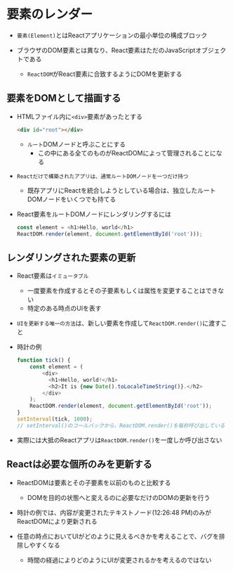 # 要素のレンダー

* `要素(Element)`とはReactアプリケーションの最小単位の構成ブロック

* ブラウザのDOM要素とは異なり、React要素はただのJavaScriptオブジェクトである
    + `ReactDOM`がReact要素に合致するようにDOMを更新する

## 要素をDOMとして描画する

* HTMLファイル内に`<div>`要素があったとする
    ```html
    <div id="root"></div>
    ```
    + `ルート`DOMノードと呼ぶことにする
        - この中にある全てのものがReactDOMによって管理されることになる

* `Reactだけで構築されたアプリは、通常ルートDOMノードを一つだけ持つ`
    + 既存アプリにReactを統合しようとしている場合は、独立したルートDOMノードをいくつでも持てる

* React要素をルートDOMノードにレンダリングするには
    ```javascript
    const element = <h1>Hello, world</h1>
    ReactDOM.render(element, document.getElementById('root')));
    ```

## レンダリングされた要素の更新

* React要素は`イミュータブル`
    + 一度要素を作成するとその子要素もしくは属性を変更することはできない
    + 特定のある時点のUIを表す

* `UIを更新する唯一の方法`は、新しい要素を作成して`ReactDOM.render()`に渡すこと

* 時計の例
    ```javascript
    function tick() {
        const element = (
            <div>
              <h1>Hello, world!</h1>
              <h2>It is {new Date().toLocaleTimeString()}.</h2>
            </div>
        );
        ReactDOM.render(element, document.getElementById('root'));
    }
    setInterval(tick, 1000);
    // setInterval()のコールバックから、ReactDOM.render()を毎秒呼び出している
    ```

* 実際には大抵のReactアプリは`ReactDOM.render()`を一度しか呼び出さない

## Reactは必要な個所のみを更新する

* ReactDOMは要素とその子要素を以前のものと比較する
    - DOMを目的の状態へと変えるのに必要なだけのDOMの更新を行う

* 時計の例では、内容が変更されたテキストノード(12:26:48 PM)のみがReactDOMにより更新される

* 任意の時点においてUIがどのように見えるべきかを考えることで、バグを排除しやすくなる
    - 時間の経過によりどのようにUIが変更されるかを考えるのではない